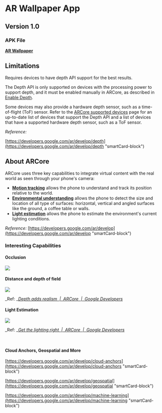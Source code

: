 # AR Wallpaper App

## **Version 1.0**

### APK File

[**AR Wallpaper**](https://drive.google.com/file/d/1N1nXlcxia5SQYBhCLBKOJWn4R0X0klw7/view?usp=sharing "‌")

## Limitations

Requires devices to have depth API support for the best results.

The Depth API is only supported on devices with the processing power to support depth, and it must be enabled manually in ARCore, as described in [Enable Depth](https://developers.google.com/ar/develop/unity-arf/depth/developer-guide#enable-depth "‌").

Some devices may also provide a hardware depth sensor, such as a time-of-flight (ToF) sensor. Refer to the [ARCore supported devices](https://developers.google.com/ar/devices "‌") page for an up-to-date list of devices that support the Depth API and a list of devices that have a supported hardware depth sensor, such as a ToF sensor.

_Reference:_

[https://developers.google.com/ar/develop/depth](https://developers.google.com/ar/develop/depth "smartCard-block")


## About ARCore
ARCore uses three key capabilities to integrate virtual content with the real world as seen through your phone's camera:

- [**Motion tracking**](https://developers.google.com/ar/discover/concepts#motion_tracking "‌") allows the phone to understand and track its position relative to the world.
- [**Environmental understanding**](https://developers.google.com/ar/discover/concepts#environmental_understanding "‌") allows the phone to detect the size and location of all type of surfaces: horizontal, vertical and angled surfaces like the ground, a coffee table or walls.
- [**Light estimation**](https://developers.google.com/ar/discover/concepts#light_estimation "‌") allows the phone to estimate the environment's current lighting conditions.

_Reference:_
[https://developers.google.com/ar/develop](https://developers.google.com/ar/develop "smartCard-block")

### Interesting Capabilities
#### Occlusion

![](https://trello.com/1/cards/63d1e35fd72b7631f95942f0/attachments/63d1e388f62806287185303d/download/image.png)

#### Distance and depth of field

![](https://trello.com/1/cards/63d1e35fd72b7631f95942f0/attachments/63d1e3d9e7be2160f1e0aa25/download/image.png)

\_Ref: \_[_Depth adds realism  |  ARCore  |  Google Developers_](https://developers.google.com/ar/develop/depth "‌")

#### Light Estimation

![](https://trello.com/1/cards/63d1e35fd72b7631f95942f0/attachments/63d1e42276aad0513f222be9/download/image.png)

\_Ref: \_[_Get the lighting right  |  ARCore  |  Google Developers_](https://developers.google.com/ar/develop/lighting-estimation "‌")

‌

#### Cloud Anchors, Geospatial and More

[https://developers.google.com/ar/develop/cloud-anchors](https://developers.google.com/ar/develop/cloud-anchors "smartCard-block")

[https://developers.google.com/ar/develop/geospatial](https://developers.google.com/ar/develop/geospatial "smartCard-block")

[https://developers.google.com/ar/develop/machine-learning](https://developers.google.com/ar/develop/machine-learning "smartCard-block")
